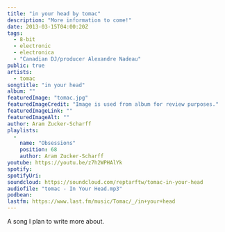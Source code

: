 ```yaml
---
title: "in your head by tomac"
description: "More information to come!"
date: 2013-03-15T04:00:20Z
tags:
  - 8-bit
  - electronic
  - electronica
  - "Canadian DJ/producer Alexandre Nadeau"
public: true
artists:
  - tomac
songtitle: "in your head"
album: ""
featuredImage: "tomac.jpg"
featuredImageCredit: "Image is used from album for review purposes."
featuredImageLink: ""
featuredImageAlt: ""
author: Aram Zucker-Scharff
playlists:
  -
    name: "Obsessions"
    position: 68
    author: Aram Zucker-Scharff
youtube: https://youtu.be/z7h2WPHAlYk
spotify: 
spotifyUri: 
soundcloud: https://soundcloud.com/reptarftw/tomac-in-your-head
audiofile: "tomac - In Your Head.mp3"
podbean:
lastfm: https://www.last.fm/music/Tomac/_/in+your+head
---
```


A song I plan to write more about.
		
